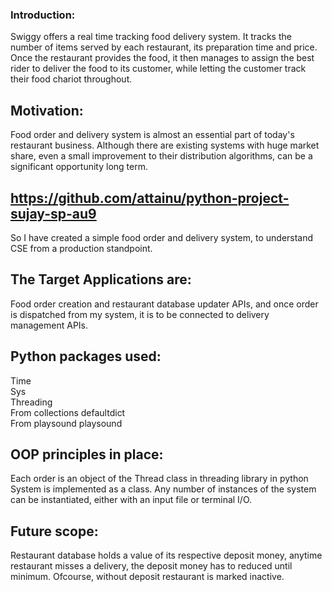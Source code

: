 ### Introduction:  
Swiggy offers a real time tracking food delivery system. It tracks the number of items served by each restaurant, its preparation time and price. Once the restaurant provides the food, it then manages to assign the best rider to deliver the food to its customer, while letting the customer track their food chariot throughout.

## Motivation:  
Food order and delivery system is almost an essential part of today's restaurant business. Although there are existing systems with huge market share, even a small improvement to their distribution algorithms, can be a significant opportunity long term.

## https://github.com/attainu/python-project-sujay-sp-au9  
So I have created a simple food order and delivery system, to understand CSE from a production standpoint.

## The Target Applications are:  
Food order creation and restaurant database updater APIs, and once order is dispatched from my system, it is to be connected to delivery management APIs.

## Python packages used:  
Time  
Sys  
Threading  
From collections defaultdict  
From playsound playsound

## OOP principles in place:  
Each order is an object of the Thread class in threading library in python
System is implemented as a class. Any number of instances of the system can be instantiated, either with an input file or terminal I/O.

## Future scope:  
Restaurant database holds a value of its respective deposit money, anytime restaurant misses a delivery, the deposit money has to reduced until minimum.
Ofcourse, without deposit restaurant is marked inactive.
